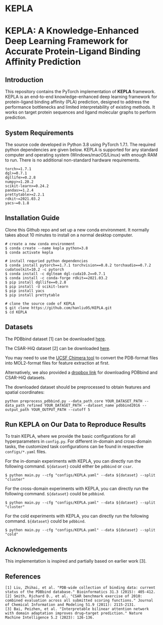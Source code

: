 # KEPLA
# KEPLA: A Knowledge-Enhanced Deep Learning Framework for Accurate Protein-Ligand Binding Affinity Prediction

<!-- 
<div align="left">

[![Open In Colab](https://colab.research.google.com/assets/colab-badge.svg)](https://colab.research.google.com/github/pz-white/DrugBAN/blob/main/drugban_demo.ipynb)
[![DOI:10.1038/s42256-022-00605-1](https://zenodo.org/badge/DOI/10.1038/s42256-022-00605-1.svg)](https://doi.org/10.1038/s42256-022-00605-1)
[![GitHub license](https://badgen.net/github/license/Naereen/Strapdown.js)](https://github.com/peizhenbai/DrugBAN/blob/main/LICENSE.md)
</div>
-->

## Introduction
This repository contains the PyTorch implementation of **KEPLA** framework. KEPLA is an end-to-end knowledge-enhanced deep learning framework for protein-ligand binding affinity (PLA) prediction, designed to address the performance bottlenecks and limited interpretability of existing methods.  It works on target protein sequences and ligand molecular graphs to perform prediction.
<!-- 
## Framework
![DrugBAN](image/DrugBAN.jpg)
-->
## System Requirements
The source code developed in Python 3.8 using PyTorch 1.7.1. The required python dependencies are given below. KEPLA is supported for any standard computer and operating system (Windows/macOS/Linux) with enough RAM to run. There is no additional non-standard hardware requirements.

```
torch>=1.7.1
dgl>=0.7.1
dgllife>=0.2.8
numpy>=1.20.2
scikit-learn>=0.24.2
pandas>=1.2.4
prettytable>=2.2.1
rdkit~=2021.03.2
yacs~=0.1.8
```
## Installation Guide
Clone this Github repo and set up a new conda environment. It normally takes about 10 minutes to install on a normal desktop computer.
```
# create a new conda environment
$ conda create --name kepla python=3.8
$ conda activate kepla

# install requried python dependencies
$ conda install pytorch==1.7.1 torchvision==0.8.2 torchaudio==0.7.2 cudatoolkit=10.2 -c pytorch
$ conda install -c dglteam dgl-cuda10.2==0.7.1
$ conda install -c conda-forge rdkit==2021.03.2
$ pip install dgllife==0.2.8
$ pip install -U scikit-learn
$ pip install yacs
$ pip install prettytable

# clone the source code of KEPLA
$ git clone https://github.com/hanliu95/KEPLA.git
$ cd KEPLA
```


## Datasets
The PDBbind dataset [1] can be downloaded [here](http://pdbbind-cn.org).

The CSAR-HiQ dataset [2] can be downloaded [here](http://www.csardock.org).

You may need to use the [UCSF Chimera tool](https://www.cgl.ucsf.edu/chimera/) to convert the PDB-format files into MOL2-format files for feature extraction at first.

Alternatively, we also provided a [dropbox link](https://www.dropbox.com/sh/2uih3c6fq37qfli/AAD-LHXSWMLAuGWzcQLk5WI3a) for downloading PDBbind and CSAR-HiQ datasets.

The downloaded dataset should be preprocessed to obtain features and spatial coordinates:
```
python preprocess_pdbbind.py --data_path_core YOUR_DATASET_PATH --data_path_refined YOUR_DATASET_PATH --dataset_name pdbbind2016 --output_path YOUR_OUTPUT_PATH --cutoff 5
```

## Run KEPLA on Our Data to Reproduce Results

To train KEPLA, where we provide the basic configurations for all hyperparameters in `config.py`. For different in-domain and cross-domain tasks, the customized task configurations can be found in respective `configs/*.yaml` files.

For the in-domain experiments with KEPLA, you can directly run the following command. `${dataset}` could either be `pdbbind` or `csar`.
```
$ python main.py --cfg "configs/KEPLA.yaml" --data ${dataset} --split "cluster"
```

For the cross-domain experiments with KEPLA, you can directly run the following command. `${dataset}` could be `pdbbind`.
```
$ python main.py --cfg "configs/KEPLA.yaml" --data ${dataset} --split "cluster"
```
For the cold experiments with KEPLA, you can directly run the following command. `${dataset}` could be `pdbbind`.
```
$ python main.py --cfg "configs/KEPLA.yaml" --data ${dataset} --split "cold"
```

## Acknowledgements
This implementation is inspired and partially based on earlier work [3].

## References
    [1] Liu, Zhihai, et al. "PDB-wide collection of binding data: current status of the PDBbind database." Bioinformatics 31.3 (2015): 405-412.
    [2] Smith, Richard D., et al. "CSAR benchmark exercise of 2010: combined evaluation across all submitted scoring functions." Journal of Chemical Information and Modeling 51.9 (2011): 2115-2131.
    [3] Bai, Peizhen, et al. "Interpretable bilinear attention network with domain adaptation improves drug–target prediction." Nature Machine Intelligence 5.2 (2023): 126-136.
